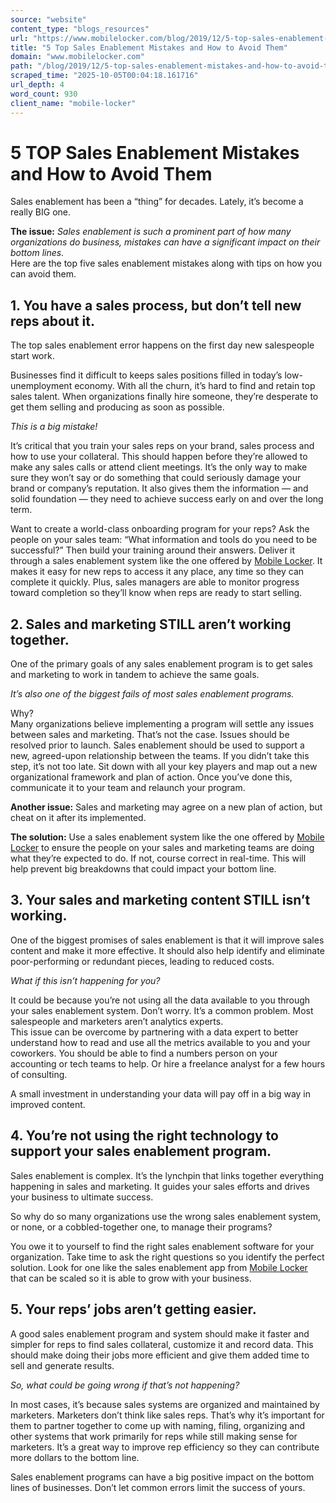 ```yaml
---
source: "website"
content_type: "blogs_resources"
url: "https://www.mobilelocker.com/blog/2019/12/5-top-sales-enablement-mistakes-and-how-to-avoid-them/"
title: "5 Top Sales Enablement Mistakes and How to Avoid Them"
domain: "www.mobilelocker.com"
path: "/blog/2019/12/5-top-sales-enablement-mistakes-and-how-to-avoid-them/"
scraped_time: "2025-10-05T00:04:18.161716"
url_depth: 4
word_count: 930
client_name: "mobile-locker"
---
```


# 5 TOP Sales Enablement Mistakes and How to Avoid Them

Sales enablement has been a “thing” for decades. Lately, it’s become a really BIG one.

**The issue:** _Sales enablement is such a prominent part of how many organizations do business, mistakes can have a significant impact on their bottom lines._  
Here are the top five sales enablement mistakes along with tips on how you can avoid them.

## 1. You have a sales process, but don’t tell new reps about it.

The top sales enablement error happens on the first day new salespeople start work.

Businesses find it difficult to keeps sales positions filled in today’s low-unemployment economy. With all the churn, it’s hard to find and retain top sales talent. When organizations finally hire someone, they’re desperate to get them selling and producing as soon as possible.

_This is a big mistake!_

It’s critical that you train your sales reps on your brand, sales process and how to use your collateral. This should happen before they’re allowed to make any sales calls or attend client meetings. It’s the only way to make sure they won’t say or do something that could seriously damage your brand or company’s reputation. It also gives them the information — and solid foundation — they need to achieve success early on and over the long term.

Want to create a world-class onboarding program for your reps? Ask the people on your sales team: “What information and tools do you need to be successful?” Then build your training around their answers. Deliver it through a sales enablement system like the one offered by [Mobile Locker](https://www.mobilelocker.com/roles/training/). It makes it easy for new reps to access it any place, any time so they can complete it quickly. Plus, sales managers are able to monitor progress toward completion so they’ll know when reps are ready to start selling.

## 2. Sales and marketing STILL aren’t working together.

One of the primary goals of any sales enablement program is to get sales and marketing to work in tandem to achieve the same goals.

_It’s also one of the biggest fails of most sales enablement programs._

Why?  
Many organizations believe implementing a program will settle any issues between sales and marketing. That’s not the case. Issues should be resolved prior to launch. Sales enablement should be used to support a new, agreed-upon relationship between the teams. If you didn’t take this step, it’s not too late. Sit down with all your key players and map out a new organizational framework and plan of action. Once you’ve done this, communicate it to your team and relaunch your program.

**Another issue:** Sales and marketing may agree on a new plan of action, but cheat on it after its implemented.

**The solution:** Use a sales enablement system like the one offered by [Mobile Locker](https://www.mobilelocker.com/) to ensure the people on your sales and marketing teams are doing what they’re expected to do. If not, course correct in real-time. This will help prevent big breakdowns that could impact your bottom line.

## 3. Your sales and marketing content STILL isn’t working.

One of the biggest promises of sales enablement is that it will improve sales content and make it more effective. It should also help identify and eliminate poor-performing or redundant pieces, leading to reduced costs.

_What if this isn’t happening for you?_

It could be because you’re not using all the data available to you through your sales enablement system. Don’t worry. It’s a common problem. Most salespeople and marketers aren’t analytics experts.  
This issue can be overcome by partnering with a data expert to better understand how to read and use all the metrics available to you and your coworkers. You should be able to find a numbers person on your accounting or tech teams to help. Or hire a freelance analyst for a few hours of consulting.

A small investment in understanding your data will pay off in a big way in improved content.

## 4. You’re not using the right technology to support your sales enablement program.

Sales enablement is complex. It’s the lynchpin that links together everything happening in sales and marketing. It guides your sales efforts and drives your business to ultimate success.

So why do so many organizations use the wrong sales enablement system, or none, or a cobbled-together one, to manage their programs?

You owe it to yourself to find the right sales enablement software for your organization. Take time to ask the right questions so you identify the perfect solution. Look for one like the sales enablement app from [Mobile Locker](https://www.mobilelocker.com/roles/sales/) that can be scaled so it is able to grow with your business.

## 5. Your reps’ jobs aren’t getting easier.

A good sales enablement program and system should make it faster and simpler for reps to find sales collateral, customize it and record data. This should make doing their jobs more efficient and give them added time to sell and generate results.

_So, what could be going wrong if that’s not happening?_

In most cases, it’s because sales systems are organized and maintained by marketers. Marketers don’t think like sales reps. That’s why it’s important for them to partner together to come up with naming, filing, organizing and other systems that work primarily for reps while still making sense for marketers. It’s a great way to improve rep efficiency so they can contribute more dollars to the bottom line.

Sales enablement programs can have a big positive impact on the bottom lines of businesses. Don’t let common errors limit the success of yours.